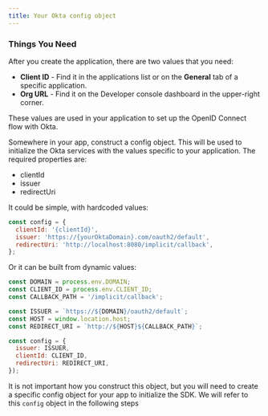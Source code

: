 ```yaml
---
title: Your Okta config object
---
```

### Things You Need
After you create the application, there are two values that you need:

* **Client ID** - Find it in the applications list or on the **General** tab of a specific application.
* **Org URL** - Find it on the Developer console dashboard in the upper-right corner. 

These values are used in your application to set up the OpenID Connect flow with Okta.

Somewhere in your app, construct a config object. This will be used to initialize the Okta services with the values specific to your application.  The required properties are:
* clientId
* issuer
* redirectUri

It could be simple, with hardcoded values:

```javascript
const config = {
  clientId: '{clientId}',
  issuer: 'https://{yourOktaDomain}.com/oauth2/default',
  redirectUri: 'http://localhost:8080/implicit/callback',
};
```

Or it can be built from dynamic values:

```javascript
const DOMAIN = process.env.DOMAIN;
const CLIENT_ID = process.env.CLIENT_ID;
const CALLBACK_PATH = '/implicit/callback';

const ISSUER = `https://${DOMAIN}/oauth2/default`;
const HOST = window.location.host;
const REDIRECT_URI = `http://${HOST}${CALLBACK_PATH}`;

const config = {
  issuer: ISSUER,
  clientId: CLIENT_ID,
  redirectUri: REDIRECT_URI,
});

```

It is not important how you construct this object, but you will need to create a specific config object for your app to initialize the SDK. We will refer to this `config` object in the following steps
